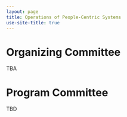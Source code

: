 ```yaml
---
layout: page
title: Operations of People-Centric Systems
use-site-title: true
---
```


# Organizing Committee

TBA

# Program Committee

TBD
